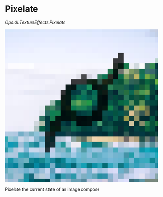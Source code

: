 # Pixelate

*Ops.Gl.TextureEffects.Pixelate*

![pixelate](img/pixelate.png)

Pixelate the current state of an image compose

